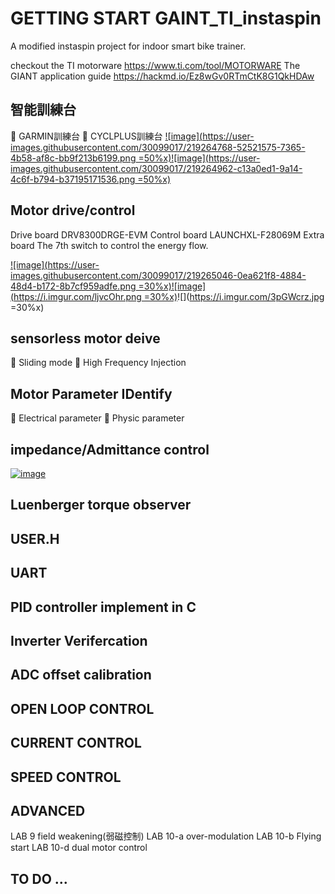 
# GETTING START GAINT_TI_instaspin

A modified instaspin project for indoor smart bike trainer.

checkout the TI motorware 
https://www.ti.com/tool/MOTORWARE
The GIANT application guide
https://hackmd.io/Ez8wGv0RTmCtK8G1QkHDAw

## 智能訓練台
:dart: GARMIN訓練台 :dart: CYCLPLUS訓練台
[![image](https://user-images.githubusercontent.com/30099017/219264768-52521575-7365-4b58-af8c-bb9f213b6199.png =50%x)](https://www.youtube.com/watch?v=qmBaQdZJ56g)[![image](https://user-images.githubusercontent.com/30099017/219264962-c13a0ed1-9a14-4c6f-b794-b37195171536.png =50%x)](https://www.youtube.com/watch?v=WzjZdxJNWx8)

## Motor drive/control

Drive board DRV8300DRGE-EVM
Control board LAUNCHXL-F28069M
Extra board The 7th switch to control the energy flow.

[![image](https://user-images.githubusercontent.com/30099017/219265046-0ea621f8-4884-48d4-b172-8b7cf959adfe.png =30%x)](https://www.ti.com/tool/DRV8300DRGE-EVM)[![image](https://i.imgur.com/ljvcOhr.png =30%x)](https://www.ti.com/tool/LAUNCHXL-F28069M?utm_source=google&utm_medium=cpc&utm_campaign=epd-c2x-null-prodfolderdynamic-cpc-pf-google-tw_int&utm_content=prodfolddynamic&ds_k=DYNAMIC+SEARCH+ADS&DCM=yes&gclid=Cj0KCQiAorKfBhC0ARIsAHDzsltP5U8pk7zFmkAq8NvSezvETKny7nJv-V8M8QxeurywL-TJLHM1CLYaAiK2EALw_wcB&gclsrc=aw.ds)![](https://i.imgur.com/3pGWcrz.jpg =30%x)

## sensorless motor deive

:dart: Sliding mode
:dart: High Frequency Injection

## Motor Parameter IDentify
:dart: Electrical parameter
:dart: Physic parameter

## impedance/Admittance control

[![image](https://user-images.githubusercontent.com/30099017/219265302-f4ee7bec-16c0-41d1-a405-43fc34320942.png)](https://www.youtube.com/watch?v=KJ8s1BUHoks)




## Luenberger torque observer

## USER.H

## UART

## PID controller implement in C

## Inverter Verifercation

## ADC offset calibration

## OPEN LOOP CONTROL

## CURRENT CONTROL

## SPEED CONTROL

## ADVANCED
LAB 9 field weakening(弱磁控制)
LAB 10-a over-modulation
LAB 10-b Flying start
LAB 10-d dual motor control 
## TO DO ...
